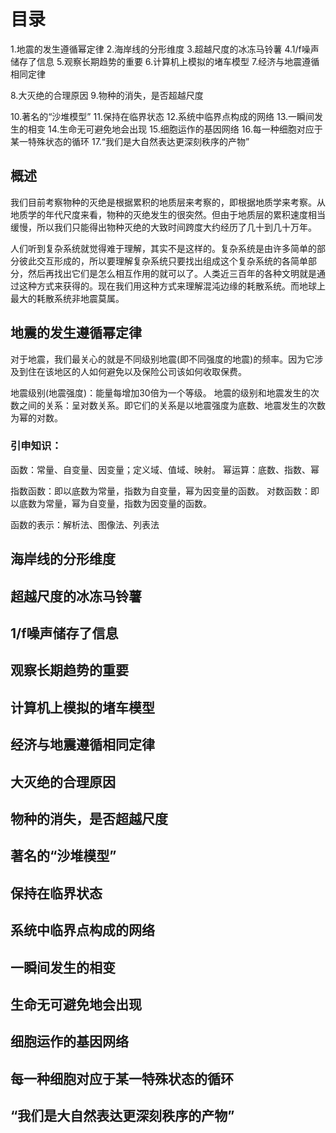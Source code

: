 # 目录
1.地震的发生遵循幂定律
2.海岸线的分形维度
3.超越尺度的冰冻马铃薯
4.1/f噪声储存了信息
5.观察长期趋势的重要
6.计算机上模拟的堵车模型
7.经济与地震遵循相同定律

8.大灭绝的合理原因
9.物种的消失，是否超越尺度

10.著名的“沙堆模型”
11.保持在临界状态
12.系统中临界点构成的网络
13.一瞬间发生的相变
14.生命无可避免地会出现
15.细胞运作的基因网络
16.每一种细胞对应于某一特殊状态的循环
17.“我们是大自然表达更深刻秩序的产物”

## 概述
我们目前考察物种的灭绝是根据累积的地质层来考察的，即根据地质学来考察。从地质学的年代尺度来看，物种的灭绝发生的很突然。但由于地质层的累积速度相当缓慢，所以我们只能得出物种灭绝的大致时间跨度大约经历了几十到几十万年。

人们听到复杂系统就觉得难于理解，其实不是这样的。复杂系统是由许多简单的部分彼此交互形成的，所以要理解复杂系统只要找出组成这个复杂系统的各简单部分，然后再找出它们是怎么相互作用的就可以了。人类近三百年的各种文明就是通过这种方式来获得的。现在我们用这种方式来理解混沌边缘的耗散系统。而地球上最大的耗散系统非地震莫属。

## 地震的发生遵循幂定律
对于地震，我们最关心的就是不同级别地震(即不同强度的地震)的频率。因为它涉及到住在该地区的人如何避免以及保险公司该如何收取保费。

地震级别(地震强度)：能量每增加30倍为一个等级。
地震的级别和地震发生的次数之间的关系：呈对数关系。即它们的关系是以地震强度为底数、地震发生的次数为幂的对数。

### 引申知识：
函数：常量、自变量、因变量；定义域、值域、映射。
幂运算：底数、指数、幂

指数函数：即以底数为常量，指数为自变量，幂为因变量的函数。
对数函数：即以底数为常量，幂为自变量，指数为因变量的函数。

函数的表示：解析法、图像法、列表法

## 海岸线的分形维度
## 超越尺度的冰冻马铃薯
## 1/f噪声储存了信息
## 观察长期趋势的重要
## 计算机上模拟的堵车模型
## 经济与地震遵循相同定律
## 大灭绝的合理原因
## 物种的消失，是否超越尺度
## 著名的“沙堆模型”
## 保持在临界状态
## 系统中临界点构成的网络
## 一瞬间发生的相变
## 生命无可避免地会出现
## 细胞运作的基因网络
## 每一种细胞对应于某一特殊状态的循环
## “我们是大自然表达更深刻秩序的产物”